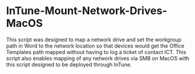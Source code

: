 # InTune-Mount-Network-Drives-MacOS
This script was designed to map a network drive and set the workgroup path in Word to the network location so that devices would get the Office Templates path mapped without having to log a ticket of contact ICT. This script also enables mapping of any network drives via SMB on MacOS with this script designed to be deployed through InTune.
